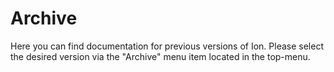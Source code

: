 # Archive

Here you can find documentation for previous versions of Ion.
Please select the desired version via the "Archive" menu item located in the top-menu.

